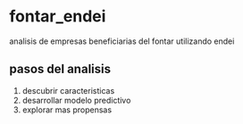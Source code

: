 # fontar_endei
analisis de empresas beneficiarias del fontar utilizando endei

## pasos del analisis
1. descubrir caracteristicas
2. desarrollar modelo predictivo
3. explorar mas propensas
